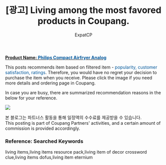 ﻿---
layout: post
title: " [광고] Living among the most favored products in Coupang."
author: ExpatCP
categories: [ Living ]
tags: [living items,living items resource pack,living item of decor crossword clue,living items dofus,living item eternium]
image: https://thumbnail6.coupangcdn.com/thumbnails/remote/492x492ex/image/retail/images/2020/10/12/19/3/49931639-644e-430e-881f-f27885ece31c.jpg 
---

<a href="https://link.coupang.com/a/lNvKa"><b>Product Name: <font color='#01579B'>Philips Compact Airfryer Analog</font></b></a>

This posts recommends item based on filtered item - <font color='#01579B'>popularity, customer satisfaction, ratings</font>.
Therefore, you would have no regret your decision to purchase the item when you receive.
Please click the image if you need more details and ordering page in Coupang. 

In case you are busy, there are summarized recommendation reasons in the below for your reference. 

<a href="https://link.coupang.com/a/lNvKa"><img src="https://thumbnail7.coupangcdn.com/thumbnails/remote/q89/image/retail/images/3980884527244063-00d66459-73ac-49e8-a279-c9f113439eb3.jpg"></a> 

본 블로그는 파트너스 활동을 통해 일정액의 수수료를 제공받을 수 있습니다.<br>
This posting is part of Coupang Partners' activities, and a certain amount of commission is provided accordingly.

### Reference: Searched Keywords  
living items,living items resource pack,living item of decor crossword clue,living items dofus,living item eternium
